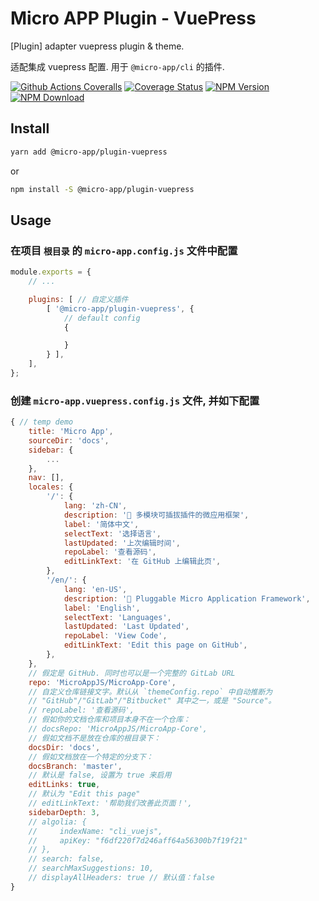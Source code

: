 # Micro APP Plugin - VuePress

[Plugin] adapter vuepress plugin & theme.

适配集成 vuepress 配置. 用于 `@micro-app/cli` 的插件.

[![Github Actions Coveralls][Github-Actions-Coveralls]][Github-Actions-Coveralls-url]
[![Coverage Status][Coverage-img]][Coverage-url]
[![NPM Version][npm-img]][npm-url]
[![NPM Download][download-img]][download-url]

[Github-Actions-Coveralls]: https://github.com/MicroAppJS/plugin-vuepress/workflows/Coveralls/badge.svg
[Github-Actions-Coveralls-url]: https://github.com/MicroAppJS/plugin-vuepress
[Coverage-img]: https://coveralls.io/repos/github/MicroAppJS/plugin-vuepress/badge.svg?branch=master
[Coverage-url]: https://coveralls.io/github/MicroAppJS/plugin-vuepress?branch=master
[npm-img]: https://img.shields.io/npm/v/@micro-app/plugin-vuepress.svg?style=flat-square
[npm-url]: https://npmjs.org/package/@micro-app/plugin-vuepress
[download-img]: https://img.shields.io/npm/dm/@micro-app/plugin-vuepress.svg?style=flat-square
[download-url]: https://npmjs.org/package/@micro-app/plugin-vuepress

## Install

```sh
yarn add @micro-app/plugin-vuepress
```

or

```sh
npm install -S @micro-app/plugin-vuepress
```

## Usage

### 在项目 `根目录` 的 `micro-app.config.js` 文件中配置

```js
module.exports = {
    // ...

    plugins: [ // 自定义插件
        [ '@micro-app/plugin-vuepress', {
            // default config
            {

            }
        } ],
    ],
};
```

### 创建 `micro-app.vuepress.config.js` 文件, 并如下配置

```js
{ // temp demo
    title: 'Micro App',
    sourceDir: 'docs',
    sidebar: {
        ...
    },
    nav: [],
    locales: {
        '/': {
            lang: 'zh-CN',
            description: '🔌 多模块可插拔插件的微应用框架',
            label: '简体中文',
            selectText: '选择语言',
            lastUpdated: '上次编辑时间',
            repoLabel: '查看源码',
            editLinkText: '在 GitHub 上编辑此页',
        },
        '/en/': {
            lang: 'en-US',
            description: '🔌 Pluggable Micro Application Framework',
            label: 'English',
            selectText: 'Languages',
            lastUpdated: 'Last Updated',
            repoLabel: 'View Code',
            editLinkText: 'Edit this page on GitHub',
        },
    },
    // 假定是 GitHub. 同时也可以是一个完整的 GitLab URL
    repo: 'MicroAppJS/MicroApp-Core',
    // 自定义仓库链接文字。默认从 `themeConfig.repo` 中自动推断为
    // "GitHub"/"GitLab"/"Bitbucket" 其中之一，或是 "Source"。
    // repoLabel: '查看源码',
    // 假如你的文档仓库和项目本身不在一个仓库：
    // docsRepo: 'MicroAppJS/MicroApp-Core',
    // 假如文档不是放在仓库的根目录下：
    docsDir: 'docs',
    // 假如文档放在一个特定的分支下：
    docsBranch: 'master',
    // 默认是 false, 设置为 true 来启用
    editLinks: true,
    // 默认为 "Edit this page"
    // editLinkText: '帮助我们改善此页面！',
    sidebarDepth: 3,
    // algolia: {
    //     indexName: "cli_vuejs",
    //     apiKey: "f6df220f7d246aff64a56300b7f19f21"
    // },
    // search: false,
    // searchMaxSuggestions: 10,
    // displayAllHeaders: true // 默认值：false
}
```
